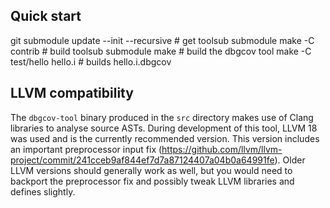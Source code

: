 ## Quick start

git submodule update --init --recursive # get toolsub submodule
make -C contrib                         # build toolsub submodule
make                                    # build the dbgcov tool
make -C test/hello hello.i              # builds hello.i.dbgcov

## LLVM compatibility

The `dbgcov-tool` binary produced in the `src` directory makes use of Clang
libraries to analyse source ASTs. During development of this tool, LLVM 18 was
used and is the currently recommended version. This version includes an
important preprocessor input fix
(https://github.com/llvm/llvm-project/commit/241cceb9af844ef7d7a87124407a04b0a64991fe).
Older LLVM versions should generally work as well, but you would need to
backport the preprocessor fix and possibly tweak LLVM libraries and defines
slightly.
